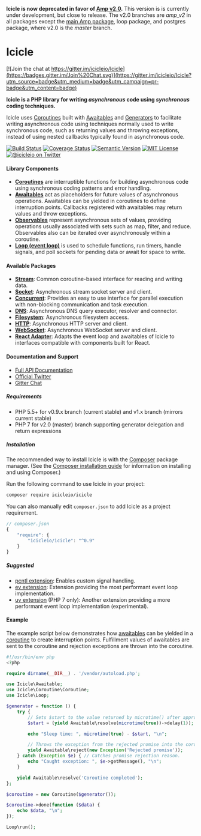 **Icicle is now deprecated in favor of [Amp v2.0](http://amphp.org).** This version is is currently under development, but close to release. The v2.0 branches are *amp_v2* in all packages except the [main Amp package](https://github.com/amphp/amp), loop package, and postgres package, where v2.0 is the *master* branch.

# Icicle

[![Join the chat at https://gitter.im/icicleio/Icicle](https://badges.gitter.im/Join%20Chat.svg)](https://gitter.im/icicleio/Icicle?utm_source=badge&utm_medium=badge&utm_campaign=pr-badge&utm_content=badge)

**Icicle is a PHP library for writing *asynchronous* code using *synchronous* coding techniques.**

Icicle uses [Coroutines](https://icicle.io/docs/manual/coroutines/) built with [Awaitables](https://icicle.io/docs/manual/awaitables/) and [Generators](http://www.php.net/manual/en/language.generators.overview.php) to facilitate writing asynchronous code using techniques normally used to write synchronous code, such as returning values and throwing exceptions, instead of using nested callbacks typically found in asynchronous code.

[![Build Status](https://img.shields.io/travis/icicleio/icicle/v1.x.svg?style=flat-square)](https://travis-ci.org/icicleio/icicle)
[![Coverage Status](https://img.shields.io/coveralls/icicleio/icicle/v1.x.svg?style=flat-square)](https://coveralls.io/r/icicleio/icicle)
[![Semantic Version](https://img.shields.io/github/release/icicleio/icicle.svg?style=flat-square)](http://semver.org)
[![MIT License](https://img.shields.io/packagist/l/icicleio/icicle.svg?style=flat-square)](LICENSE)
[![@icicleio on Twitter](https://img.shields.io/badge/twitter-%40icicleio-5189c7.svg?style=flat-square)](https://twitter.com/icicleio)

#### Library Components

- **[Coroutines](https://icicle.io/docs/api/Coroutine/)** are interruptible functions for building asynchronous code using synchronous coding patterns and error handling.
- **[Awaitables](https://icicle.io/docs/api/Awaitable/)** act as placeholders for future values of asynchronous operations. Awaitables can be yielded in coroutines to define interruption points. Callbacks registered with awaitables may return values and throw exceptions.
- **[Observables](https://icicle.io/docs/api/Observable/)** represent asynchronous sets of values, providing operations usually associated with sets such as map, filter, and reduce. Observables also can be iterated over asynchronously within a coroutine.
- **[Loop (event loop)](https://icicle.io/docs/api/Loop/)** is used to schedule functions, run timers, handle signals, and poll sockets for pending data or await for space to write.

#### Available Packages

- **[Stream](https://icicle.io/docs/api/Stream/)**: Common coroutine-based interface for reading and writing data.
- **[Socket](https://icicle.io/docs/api/Socket/)**: Asynchronous stream socket server and client.
- **[Concurrent](https://icicle.io/docs/api/Concurrent/)**: Provides an easy to use interface for parallel execution with non-blocking communication and task execution.
- **[DNS](https://icicle.io/docs/api/Dns/)**: Asynchronous DNS query executor, resolver and connector.
- **[Filesystem](https://github.com/icicleio/filesystem)**: Asynchronous filesystem access.
- **[HTTP](https://github.com/icicleio/http)**: Asynchronous HTTP server and client.
- **[WebSocket](https://github.com/icicleio/websocket)**: Asynchronous WebSocket server and client.
- **[React Adapter](https://github.com/icicleio/react-adapter)**: Adapts the event loop and awaitables of Icicle to interfaces compatible with components built for React.

#### Documentation and Support

- [Full API Documentation](https://icicle.io/docs/)
- [Official Twitter](https://twitter.com/icicleio)
- [Gitter Chat](https://gitter.im/icicleio/icicle)

##### Requirements

- PHP 5.5+ for v0.9.x branch (current stable) and v1.x branch (mirrors current stable)
- PHP 7 for v2.0 (master) branch supporting generator delegation and return expressions

##### Installation

The recommended way to install Icicle is with the [Composer](http://getcomposer.org/) package manager. (See the [Composer installation guide](https://getcomposer.org/doc/00-intro.md) for information on installing and using Composer.)

Run the following command to use Icicle in your project: 

```bash
composer require icicleio/icicle
```

You can also manually edit `composer.json` to add Icicle as a project requirement.

```js
// composer.json
{
    "require": {
        "icicleio/icicle": "^0.9"
    }
}
```

##### Suggested

- [pcntl extension](http://php.net/manual/en/book.pcntl.php): Enables custom signal handling.
- [ev extension](https://pecl.php.net/package/ev): Extension providing the most performant event loop implementation.
- [uv extension](https://github.com/bwoebi/php-uv) (PHP 7 only): Another extension providing a more performant event loop implementation (experimental).

#### Example

The example script below demonstrates how [awaitables](https://icicle.io/docs/manual/awaitables/) can be yielded in a [coroutine](https://icicle.io/docs/manual/coroutines/) to create interruption points. Fulfillment values of awaitables are sent to the coroutine and rejection exceptions are thrown into the coroutine.

```php
#!/usr/bin/env php
<?php

require dirname(__DIR__) . '/vendor/autoload.php';

use Icicle\Awaitable;
use Icicle\Coroutine\Coroutine;
use Icicle\Loop;

$generator = function () {
    try {
        // Sets $start to the value returned by microtime() after approx. 1 second.
        $start = (yield Awaitable\resolve(microtime(true))->delay(1));

        echo "Sleep time: ", microtime(true) - $start, "\n";

        // Throws the exception from the rejected promise into the coroutine.
        yield Awaitable\reject(new Exception('Rejected promise'));
    } catch (Exception $e) { // Catches promise rejection reason.
        echo "Caught exception: ", $e->getMessage(), "\n";
    }

    yield Awaitable\resolve('Coroutine completed');
};

$coroutine = new Coroutine($generator());

$coroutine->done(function ($data) {
    echo $data, "\n";
});

Loop\run();
```
